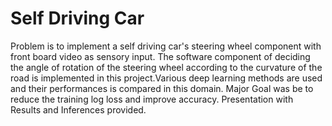 # Self Driving Car
Problem is to implement a self driving car's steering wheel component with front board video as sensory input. The software component of deciding the angle of rotation of the steering wheel according to the curvature of the road is implemented in this project.Various deep learning methods are used and their performances is compared in this domain. Major Goal was be to reduce the training log loss and improve accuracy.
Presentation with Results and Inferences provided.
